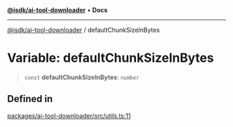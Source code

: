 [**@isdk/ai-tool-downloader**](../README.md) • **Docs**

***

[@isdk/ai-tool-downloader](../globals.md) / defaultChunkSizeInBytes

# Variable: defaultChunkSizeInBytes

> `const` **defaultChunkSizeInBytes**: `number`

## Defined in

[packages/ai-tool-downloader/src/utils.ts:11](https://github.com/isdk/ai-tool-download.js/blob/609380d16e83ac2f77ffb9ec6a0d5aa57425a31a/src/utils.ts#L11)
